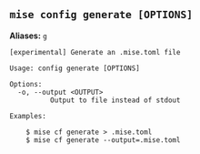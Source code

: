 ## `mise config generate [OPTIONS]` <Badge type="warning" text="experimental" />

**Aliases:** `g`

```text
[experimental] Generate an .mise.toml file

Usage: config generate [OPTIONS]

Options:
  -o, --output <OUTPUT>
          Output to file instead of stdout

Examples:

    $ mise cf generate > .mise.toml
    $ mise cf generate --output=.mise.toml
```
